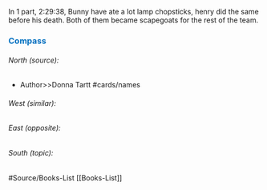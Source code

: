  
In 1 part, 2:29:38, Bunny have ate a lot lamp chopsticks, henry did the same before his death. Both of them became scapegoats for the rest of the team.





### <span style="color:#0070c0">Compass</span>
###### North (source):
- Author>>Donna Tartt         #cards/names <!--SR:!2024-01-04,3,250-->


###### West (similar):


###### East (opposite):


###### South (topic):


#Source/Books-List [[Books-List]]